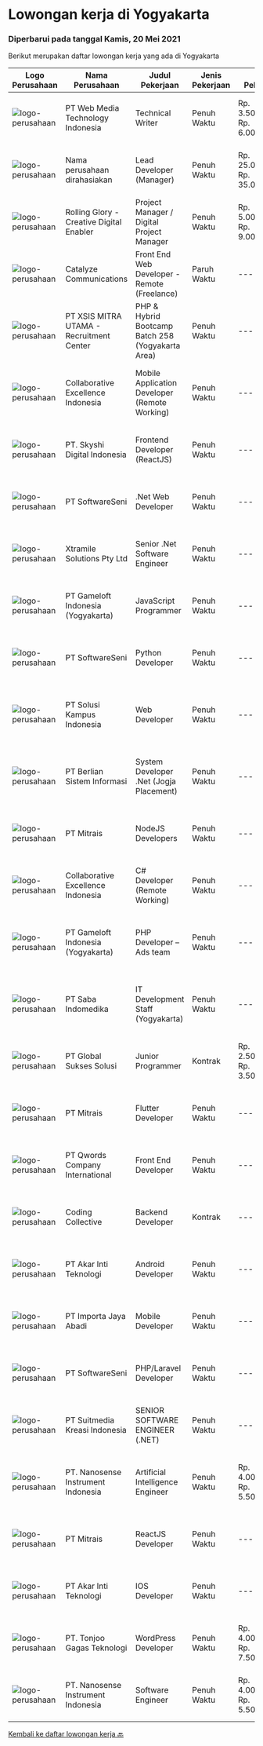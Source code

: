 
  # Lowongan kerja di Yogyakarta

  ### Diperbarui pada tanggal Kamis, 20 Mei 2021

  Berikut merupakan daftar lowongan kerja yang ada di Yogyakarta

  |Logo Perusahaan | Nama Perusahaan | Judul Pekerjaan | Jenis Pekerjaan | Gaji Pekerjaan | Lokasi | Deskripsi | Tanggal diunggah | Pranala |
  | -------------- | --------------- | --------------- | --------- | --------- | -------------- | ------- | ----------- | ----------- |
  |![logo-perusahaan](https://image-service-cdn.seek.com.au/2e906732392d6cfad85fb17ce0e2fbf025fe95da/ee4dce1061f3f616224767ad58cb2fc751b8d2dc)|PT Web Media Technology Indonesia|Technical Writer|Penuh Waktu|Rp. 3.500.000-Rp. 6.000.000|Yogyakarta|Niagahoster is a tech company based in Yogyakarta that provides web-hosting services. With a team full of marketing professionals we are looking for a...|Rabu, 19 Mei 2021|https://www.jobstreet.co.id/id/job/technical-writer-3532816?token=0~b9502ac7-443e-4e9f-9e80-36ac35b5bbc3&sectionRank=1&jobId=jobstreet-id-job-3532816|
|![logo-perusahaan](https://us.123rf.com/450wm/pavelstasevich/pavelstasevich1811/pavelstasevich181101027/112815900-stock-vector-no-image-available-icon-flat-vector.jpg?ver=6)|Nama perusahaan dirahasiakan|Lead Developer (Manager)|Penuh Waktu|Rp. 25.000.000-Rp. 35.000.000|Yogyakarta|Ensure that the team continues to deliver high-quality results that satisfy clients' and partners' web technology needs. Foster a culture of...|Rabu, 19 Mei 2021|https://www.jobstreet.co.id/id/job/lead-developer-manager-3533160?token=0~b9502ac7-443e-4e9f-9e80-36ac35b5bbc3&sectionRank=2&jobId=jobstreet-id-job-3533160|
|![logo-perusahaan](https://image-service-cdn.seek.com.au/102dca1c75fb558e6532d8df396235b956dd0e8e/ee4dce1061f3f616224767ad58cb2fc751b8d2dc)|Rolling Glory - Creative Digital Enabler|Project Manager / Digital Project Manager|Penuh Waktu|Rp. 5.000.000-Rp. 9.000.000|Yogyakarta|Rolling Glory is looking for a Project Manager role, who:  has experience in managing digital project and team to make sure the result is delivered in...|Rabu, 19 Mei 2021|https://www.jobstreet.co.id/id/job/project-manager-digital-project-manager-3532947?token=0~b9502ac7-443e-4e9f-9e80-36ac35b5bbc3&sectionRank=3&jobId=jobstreet-id-job-3532947|
|![logo-perusahaan](https://image-service-cdn.seek.com.au/03a304b22478b75485b9e4c2a6a4429e414e5def/ee4dce1061f3f616224767ad58cb2fc751b8d2dc)|Catalyze Communications|Front End Web Developer - Remote (Freelance)|Paruh Waktu|---|Yogyakarta|As part of our ongoing expansion, we seek a reliable, detailed, and experienced freelance Front end Web Developer to develop website projects using...|Rabu, 19 Mei 2021|https://www.jobstreet.co.id/id/job/front-end-web-developer-remote-freelance-3532928?token=0~b9502ac7-443e-4e9f-9e80-36ac35b5bbc3&sectionRank=4&jobId=jobstreet-id-job-3532928|
|![logo-perusahaan](https://image-service-cdn.seek.com.au/fa12dd378bd230f83b9ccd636b4121ebbb347455/ee4dce1061f3f616224767ad58cb2fc751b8d2dc)|PT XSIS MITRA UTAMA - Recruitment Center|PHP & Hybrid Bootcamp Batch 258 (Yogyakarta Area)|Penuh Waktu|---|Yogyakarta|If you have intense intellectual curiosity, self-motivated and proactive, you’ll enjoy working every day on our Engineering team. Submit your resume...|Rabu, 19 Mei 2021|https://www.jobstreet.co.id/id/job/php-hybrid-bootcamp-batch-258-yogyakarta-area-3523311?token=0~b9502ac7-443e-4e9f-9e80-36ac35b5bbc3&sectionRank=5&jobId=jobstreet-id-job-3523311|
|![logo-perusahaan](https://image-service-cdn.seek.com.au/7145b1ba6bc0dbd678e2bf86d776dd2b1b9b81f6/ee4dce1061f3f616224767ad58cb2fc751b8d2dc)|Collaborative Excellence Indonesia|Mobile Application Developer (Remote Working)|Penuh Waktu|---|Yogyakarta|Responsibilities: Capable of understanding and delivering development according to plan Understanding software development lifecycle, solution,...|Rabu, 19 Mei 2021|https://www.jobstreet.co.id/id/job/mobile-application-developer-remote-working-3524195?token=0~b9502ac7-443e-4e9f-9e80-36ac35b5bbc3&sectionRank=6&jobId=jobstreet-id-job-3524195|
|![logo-perusahaan](https://image-service-cdn.seek.com.au/33ba0ed5ab570c2911357b924a121a124a342bed/ee4dce1061f3f616224767ad58cb2fc751b8d2dc)|PT. Skyshi Digital Indonesia|Frontend Developer (ReactJS)|Penuh Waktu|---|Sleman|If you are Frontend Developer looking for building software with quality and standard, Skyshi is the right place. Our goal is to make engineers...|Kamis, 20 Mei 2021|https://www.jobstreet.co.id/id/job/frontend-developer-reactjs-3533503?token=0~b9502ac7-443e-4e9f-9e80-36ac35b5bbc3&sectionRank=7&jobId=jobstreet-id-job-3533503|
|![logo-perusahaan](https://image-service-cdn.seek.com.au/c05a3e3e627c08dd9cbb310c1a48f4a5a42787b6/ee4dce1061f3f616224767ad58cb2fc751b8d2dc)|PT SoftwareSeni|.Net Web Developer|Penuh Waktu|---|Yogyakarta|SoftwareSeni is a Software Development Company based in Yogyakarta &amp; Australia. We love solving tough problems – from user experience to design...|Rabu, 19 Mei 2021|https://www.jobstreet.co.id/id/job/net-web-developer-3527617?token=0~b9502ac7-443e-4e9f-9e80-36ac35b5bbc3&sectionRank=8&jobId=jobstreet-id-job-3527617|
|![logo-perusahaan](https://image-service-cdn.seek.com.au/886dbb766c5bd832cea6f1bb5b5374b094ca8917/ee4dce1061f3f616224767ad58cb2fc751b8d2dc)|Xtramile Solutions Pty Ltd|Senior .Net Software Engineer|Penuh Waktu|---|Yogyakarta|Innovative job opportunity offering a high salary package, attractive bonus remuneration and full remote working arrangement.This role will help...|Kamis, 20 Mei 2021|https://www.jobstreet.co.id/id/job/senior-net-software-engineer-3533449?token=0~b9502ac7-443e-4e9f-9e80-36ac35b5bbc3&sectionRank=9&jobId=jobstreet-id-job-3533449|
|![logo-perusahaan](https://image-service-cdn.seek.com.au/8f328a1bb03421cf2ffd86eeb82d762e23d76901/ee4dce1061f3f616224767ad58cb2fc751b8d2dc)|PT Gameloft Indonesia (Yogyakarta)|JavaScript Programmer|Penuh Waktu|---|Sleman|Under the supervision of APAC Lead and Programmer Division Lead, the JavaScript Programmer is expected to do research, propose solutions, implement...|Rabu, 19 Mei 2021|https://www.jobstreet.co.id/id/job/javascript-programmer-3532363?token=0~b9502ac7-443e-4e9f-9e80-36ac35b5bbc3&sectionRank=10&jobId=jobstreet-id-job-3532363|
|![logo-perusahaan](https://image-service-cdn.seek.com.au/c05a3e3e627c08dd9cbb310c1a48f4a5a42787b6/ee4dce1061f3f616224767ad58cb2fc751b8d2dc)|PT SoftwareSeni|Python Developer|Penuh Waktu|---|Yogyakarta|SoftwareSeni is a Software Development Company based in Yogyakarta &amp; Australia. We love solving tough problems – from user experience to design...|Selasa, 18 Mei 2021|https://www.jobstreet.co.id/id/job/python-developer-3522197?token=0~b9502ac7-443e-4e9f-9e80-36ac35b5bbc3&sectionRank=11&jobId=jobstreet-id-job-3522197|
|![logo-perusahaan](https://image-service-cdn.seek.com.au/1ff54ad07e333b08254add870fa9bf33ae72a7ff/ee4dce1061f3f616224767ad58cb2fc751b8d2dc)|PT Solusi Kampus Indonesia|Web Developer|Penuh Waktu|---|Yogyakarta|Candidate must possess at least Diploma, Bachelor's Degree in Engineering (Computer/Telecommunication), Computer Science/Information Technology or...|Selasa, 18 Mei 2021|https://www.jobstreet.co.id/id/job/web-developer-3522338?token=0~b9502ac7-443e-4e9f-9e80-36ac35b5bbc3&sectionRank=12&jobId=jobstreet-id-job-3522338|
|![logo-perusahaan](https://image-service-cdn.seek.com.au/9eda7b9213e609be2796450f10c7cf7c32f690d7/ee4dce1061f3f616224767ad58cb2fc751b8d2dc)|PT Berlian Sistem Informasi|System Developer .Net (Jogja Placement)|Penuh Waktu|---|Yogyakarta|MINIMUM QUALIFICATION Experience in Web software development using Microsoft Technology (.Net, VB6, Ms SQL, etc) will be preffered Able to write SQL...|Rabu, 19 Mei 2021|https://www.jobstreet.co.id/id/job/system-developer-net-jogja-placement-3527704?token=0~b9502ac7-443e-4e9f-9e80-36ac35b5bbc3&sectionRank=13&jobId=jobstreet-id-job-3527704|
|![logo-perusahaan](https://image-service-cdn.seek.com.au/873c75fc9ed6df00967320d343e4e2a794129d8b/ee4dce1061f3f616224767ad58cb2fc751b8d2dc)|PT Mitrais|NodeJS Developers|Penuh Waktu|---|Yogyakarta|Build your Career with Mitrais! We're urgently looking for experienced NodeJS Developers to be part of our team for an immediate start.Our client is a...|Minggu, 16 Mei 2021|https://www.jobstreet.co.id/id/job/nodejs-developers-3529906?token=0~b9502ac7-443e-4e9f-9e80-36ac35b5bbc3&sectionRank=14&jobId=jobstreet-id-job-3529906|
|![logo-perusahaan](https://image-service-cdn.seek.com.au/7145b1ba6bc0dbd678e2bf86d776dd2b1b9b81f6/ee4dce1061f3f616224767ad58cb2fc751b8d2dc)|Collaborative Excellence Indonesia|C# Developer (Remote Working)|Penuh Waktu|---|Yogyakarta|Responsibilities: Design, coding, and testing of modules for various components of our product framework Capable of understanding and delivering...|Senin, 17 Mei 2021|https://www.jobstreet.co.id/id/job/c-developer-remote-working-3530998?token=0~b9502ac7-443e-4e9f-9e80-36ac35b5bbc3&sectionRank=15&jobId=jobstreet-id-job-3530998|
|![logo-perusahaan](https://image-service-cdn.seek.com.au/8f328a1bb03421cf2ffd86eeb82d762e23d76901/ee4dce1061f3f616224767ad58cb2fc751b8d2dc)|PT Gameloft Indonesia (Yogyakarta)|PHP Developer – Ads team|Penuh Waktu|---|Sleman|Job DescriptionThe Ads Team in Bucharest handles the monetization mechanisms for our games by providing a complex advertising system based both on...|Selasa, 18 Mei 2021|https://www.jobstreet.co.id/id/job/php-developer-ads-team-3522216?token=0~b9502ac7-443e-4e9f-9e80-36ac35b5bbc3&sectionRank=16&jobId=jobstreet-id-job-3522216|
|![logo-perusahaan](https://image-service-cdn.seek.com.au/fdb6bfb9de62085c7b1391ca93b5c71652e9bf19/ee4dce1061f3f616224767ad58cb2fc751b8d2dc)|PT Saba Indomedika|IT Development Staff (Yogyakarta)|Penuh Waktu|---|Yogyakarta|Deskripsi Pekerjaan Membuat program untuk kebutuhan perusahaan khususnya aplikasi Finance Memformulasikan spesifikasi program dan basic prototypes...|Jumat, 14 Mei 2021|https://www.jobstreet.co.id/id/job/it-development-staff-yogyakarta-3519800?token=0~b9502ac7-443e-4e9f-9e80-36ac35b5bbc3&sectionRank=17&jobId=jobstreet-id-job-3519800|
|![logo-perusahaan](https://image-service-cdn.seek.com.au/f494db2ac8c7d08350bf47fb863706a2c8511c12/ee4dce1061f3f616224767ad58cb2fc751b8d2dc)|PT Global Sukses Solusi|Junior Programmer|Kontrak|Rp. 2.500.000-Rp. 3.500.000|Yogyakarta|Job Summary Our junior programmer will develop and maintain custom modifications to ERP's core system. Develop and maintain data integration and...|Jumat, 14 Mei 2021|https://www.jobstreet.co.id/id/job/junior-programmer-3520064?token=0~b9502ac7-443e-4e9f-9e80-36ac35b5bbc3&sectionRank=18&jobId=jobstreet-id-job-3520064|
|![logo-perusahaan](https://image-service-cdn.seek.com.au/873c75fc9ed6df00967320d343e4e2a794129d8b/ee4dce1061f3f616224767ad58cb2fc751b8d2dc)|PT Mitrais|Flutter Developer|Penuh Waktu|---|Yogyakarta|Build your Career with Mitrais !  We're looking for experienced Flutter Developer to be part of our team. What will you be doing?  Liase with...|Minggu, 16 Mei 2021|https://www.jobstreet.co.id/id/job/flutter-developer-3529904?token=0~b9502ac7-443e-4e9f-9e80-36ac35b5bbc3&sectionRank=19&jobId=jobstreet-id-job-3529904|
|![logo-perusahaan](https://image-service-cdn.seek.com.au/02ae4ee06f8a1b6d01973c4872b842be2dbe8ada/ee4dce1061f3f616224767ad58cb2fc751b8d2dc)|PT Qwords Company International|Front End Developer|Penuh Waktu|---|Sleman|Job Description Participate in the entire application life cycle, focusing on coding and debugging Write clean code to develop responsive web design...|Sabtu, 15 Mei 2021|https://www.jobstreet.co.id/id/job/front-end-developer-3520833?token=0~b9502ac7-443e-4e9f-9e80-36ac35b5bbc3&sectionRank=20&jobId=jobstreet-id-job-3520833|
|![logo-perusahaan](https://image-service-cdn.seek.com.au/173d90a4796b9060b32d48ba09d1cc3a5bacc8b1/ee4dce1061f3f616224767ad58cb2fc751b8d2dc)|Coding Collective|Backend Developer|Kontrak|---|Yogyakarta|Requirements: Engineering wisdom equivalent to 2 years of experiences. Willing to work in Yogyakarta. Excellent English communication skills....|Minggu, 16 Mei 2021|https://www.jobstreet.co.id/id/job/backend-developer-3526917?token=0~b9502ac7-443e-4e9f-9e80-36ac35b5bbc3&sectionRank=21&jobId=jobstreet-id-job-3526917|
|![logo-perusahaan](https://image-service-cdn.seek.com.au/6ed27c5a0749f59da0f74ccdcd8e2e531791ab83/ee4dce1061f3f616224767ad58cb2fc751b8d2dc)|PT Akar Inti Teknologi|Android Developer|Penuh Waktu|---|Yogyakarta|Job BriefWe are searching for a talented Android Developer to design, build, and maintain novel apps that meet the needs of our target audience. Your...|Sabtu, 15 Mei 2021|https://www.jobstreet.co.id/id/job/android-developer-3525974?token=0~b9502ac7-443e-4e9f-9e80-36ac35b5bbc3&sectionRank=22&jobId=jobstreet-id-job-3525974|
|![logo-perusahaan](https://image-service-cdn.seek.com.au/8da884097676819ec9d3cea3471c9f7c26c0672c/ee4dce1061f3f616224767ad58cb2fc751b8d2dc)|PT Importa Jaya Abadi|Mobile Developer|Penuh Waktu|---|Yogyakarta|Mobile DeveloperHO Jogjakarta The Team You will be joining our IT division, which is in charge of digitization - system development, infrastructure...|Sabtu, 15 Mei 2021|https://www.jobstreet.co.id/id/job/mobile-developer-3525496?token=0~b9502ac7-443e-4e9f-9e80-36ac35b5bbc3&sectionRank=23&jobId=jobstreet-id-job-3525496|
|![logo-perusahaan](https://image-service-cdn.seek.com.au/c05a3e3e627c08dd9cbb310c1a48f4a5a42787b6/ee4dce1061f3f616224767ad58cb2fc751b8d2dc)|PT SoftwareSeni|PHP/Laravel Developer|Penuh Waktu|---|Yogyakarta|SoftwareSeni is a Software Development Company based in Yogyakarta &amp; Australia. We love solving tough problems – from user experience to design...|Senin, 17 Mei 2021|https://www.jobstreet.co.id/id/job/php-laravel-developer-3530061?token=0~b9502ac7-443e-4e9f-9e80-36ac35b5bbc3&sectionRank=24&jobId=jobstreet-id-job-3530061|
|![logo-perusahaan](https://image-service-cdn.seek.com.au/d1d6d9e7af7147dee7b7111b97e67641fcf252e0/ee4dce1061f3f616224767ad58cb2fc751b8d2dc)|PT Suitmedia Kreasi Indonesia|SENIOR SOFTWARE ENGINEER (.NET)|Penuh Waktu|---|Yogyakarta|Role You will develop and deliver high-quality web and mobile apps. Responsibilities Supervise junior software engineers to achieve project...|Minggu, 16 Mei 2021|https://www.jobstreet.co.id/id/job/senior-software-engineer-net-3524796?token=0~b9502ac7-443e-4e9f-9e80-36ac35b5bbc3&sectionRank=25&jobId=jobstreet-id-job-3524796|
|![logo-perusahaan](https://image-service-cdn.seek.com.au/67567343348f4097c33cbda8e068a1010495e2e5/ee4dce1061f3f616224767ad58cb2fc751b8d2dc)|PT. Nanosense Instrument Indonesia|Artificial Intelligence Engineer|Penuh Waktu|Rp. 4.000.000-Rp. 5.500.000|Sleman|Your Role :• Solving complex problems using data-driven approach• Building predictive models and machine learning algorithms• Verifying and deploying...|Sabtu, 15 Mei 2021|https://www.jobstreet.co.id/id/job/artificial-intelligence-engineer-3525298?token=0~b9502ac7-443e-4e9f-9e80-36ac35b5bbc3&sectionRank=26&jobId=jobstreet-id-job-3525298|
|![logo-perusahaan](https://image-service-cdn.seek.com.au/873c75fc9ed6df00967320d343e4e2a794129d8b/ee4dce1061f3f616224767ad58cb2fc751b8d2dc)|PT Mitrais|ReactJS Developer|Penuh Waktu|---|Yogyakarta|We're urgently looking for experienced ReactJS Developers to be part of our team for an immediate start.Our client is a consultancy focused company...|Sabtu, 15 Mei 2021|https://www.jobstreet.co.id/id/job/reactjs-developer-3521433?token=0~b9502ac7-443e-4e9f-9e80-36ac35b5bbc3&sectionRank=27&jobId=jobstreet-id-job-3521433|
|![logo-perusahaan](https://image-service-cdn.seek.com.au/6ed27c5a0749f59da0f74ccdcd8e2e531791ab83/ee4dce1061f3f616224767ad58cb2fc751b8d2dc)|PT Akar Inti Teknologi|IOS Developer|Penuh Waktu|---|Yogyakarta|Job BriefWe are looking to hire a talented iOS Developer to design, build, and maintain the next generation of iOS applications. Your primary focus...|Sabtu, 15 Mei 2021|https://www.jobstreet.co.id/id/job/ios-developer-3525982?token=0~b9502ac7-443e-4e9f-9e80-36ac35b5bbc3&sectionRank=28&jobId=jobstreet-id-job-3525982|
|![logo-perusahaan](https://image-service-cdn.seek.com.au/c6ad1d27857e502dc732d11d8b7c45c77d785252/ee4dce1061f3f616224767ad58cb2fc751b8d2dc)|PT. Tonjoo Gagas Teknologi|WordPress Developer|Penuh Waktu|Rp. 4.000.000-Rp. 7.500.000|Sleman|Mengerjakan kustom website Wordpress Terlibat project skala nasional dan international Benefit: Gaji negotiable (sesuai skill dan pengalaman) BPJS...|Sabtu, 15 Mei 2021|https://www.jobstreet.co.id/id/job/wordpress-developer-3526134?token=0~b9502ac7-443e-4e9f-9e80-36ac35b5bbc3&sectionRank=29&jobId=jobstreet-id-job-3526134|
|![logo-perusahaan](https://image-service-cdn.seek.com.au/67567343348f4097c33cbda8e068a1010495e2e5/ee4dce1061f3f616224767ad58cb2fc751b8d2dc)|PT. Nanosense Instrument Indonesia|Software Engineer|Penuh Waktu|Rp. 4.000.000-Rp. 5.500.000|Sleman|Your Role :• Creating positive and negative test cases and subsequently building desktop apps• Reporting the test result upon every product release...|Sabtu, 15 Mei 2021|https://www.jobstreet.co.id/id/job/software-engineer-3525300?token=0~b9502ac7-443e-4e9f-9e80-36ac35b5bbc3&sectionRank=30&jobId=jobstreet-id-job-3525300|


  [Kembali ke daftar lowongan kerja 🔙](../README.md#daftar-lowongan-kerja)
  